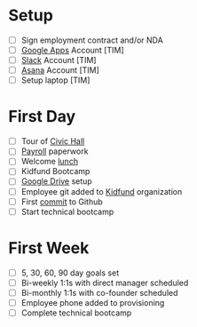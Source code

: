 # Setup

- [ ] Sign employment contract and/or NDA
- [ ] [Google Apps](https://admin.google.com/AdminHome#Home: "Google Apps") Account [TIM]
- [ ] [Slack](https://admin.google.com/AdminHome#Home: "Slack") Account [TIM]
- [ ] [Asana](https://app.asana.com "Asana") Account [TIM]
- [ ] Setup laptop [TIM]

# First Day

- [ ] Tour of [Civic Hall](http://civichall.org/ "Civic Hall") 
- [ ] [Payroll](https://app.gusto.com/login "Payroll") paperwork
- [ ] Welcome [lunch](http://www.opentable.com/new-york-city-restaurants "lunch") 
- [ ] Kidfund Bootcamp
- [ ] [Google Drive](https://github.com/Kidfund/company/blob/master/software/Google_Drive.md "Google Drive") setup
- [ ] Employee git added to [Kidfund](https://github.com/kidfund "Kidfund") organization
- [ ] First [commit](../readme.md "commit") to Github
- [ ] Start technical bootcamp

# First Week

- [ ] 5, 30, 60, 90 day goals set
- [ ] Bi-weekly 1:1s with direct manager scheduled
- [ ] Bi-monthly 1:1s with co-founder scheduled
- [ ] Employee phone added to provisioning
- [ ] Complete technical bootcamp